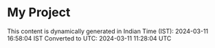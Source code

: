 # My Project

This content is dynamically generated in Indian Time (IST): 2024-03-11 16:58:04 IST
Converted to UTC: 2024-03-11 11:28:04 UTC
